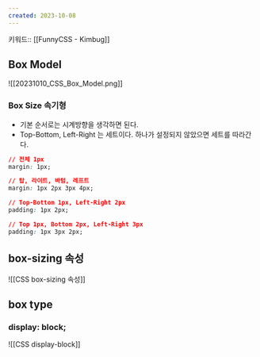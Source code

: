 ```yaml
---
created: 2023-10-08
---
```

키워드:: [[FunnyCSS - Kimbug]]

## Box Model

![[20231010_CSS_Box_Model.png]]

### Box Size 속기형

- 기본 순서로는 시계방향을 생각하면 된다.
- Top-Bottom, Left-Right 는 세트이다. 하나가 설정되지 않았으면 세트를 따라간다.

```css
// 전체 1px
margin: 1px;

// 탑, 라이트, 바텀, 레프트
margin: 1px 2px 3px 4px;

// Top-Bottom 1px, Left-Right 2px
padding: 1px 2px;

// Top 1px, Bottom 2px, Left-Right 3px
padding: 1px 3px 2px;
```

## box-sizing 속성

![[CSS box-sizing 속성]]

## box type

### display: block;

![[CSS display-block]]